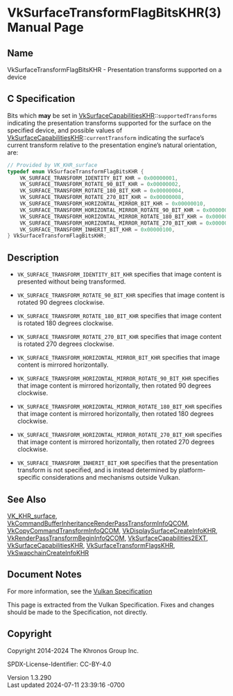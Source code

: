 # VkSurfaceTransformFlagBitsKHR(3) Manual Page

## Name

VkSurfaceTransformFlagBitsKHR - Presentation transforms supported on a
device



## <a href="#_c_specification" class="anchor"></a>C Specification

Bits which **may** be set in
[VkSurfaceCapabilitiesKHR](https://registry.khronos.org/vulkan/specs/1.3-extensions/man/html/VkSurfaceCapabilitiesKHR.html)::`supportedTransforms`
indicating the presentation transforms supported for the surface on the
specified device, and possible values of
[VkSurfaceCapabilitiesKHR](https://registry.khronos.org/vulkan/specs/1.3-extensions/man/html/VkSurfaceCapabilitiesKHR.html)::`currentTransform`
indicating the surface’s current transform relative to the presentation
engine’s natural orientation, are:

``` c
// Provided by VK_KHR_surface
typedef enum VkSurfaceTransformFlagBitsKHR {
    VK_SURFACE_TRANSFORM_IDENTITY_BIT_KHR = 0x00000001,
    VK_SURFACE_TRANSFORM_ROTATE_90_BIT_KHR = 0x00000002,
    VK_SURFACE_TRANSFORM_ROTATE_180_BIT_KHR = 0x00000004,
    VK_SURFACE_TRANSFORM_ROTATE_270_BIT_KHR = 0x00000008,
    VK_SURFACE_TRANSFORM_HORIZONTAL_MIRROR_BIT_KHR = 0x00000010,
    VK_SURFACE_TRANSFORM_HORIZONTAL_MIRROR_ROTATE_90_BIT_KHR = 0x00000020,
    VK_SURFACE_TRANSFORM_HORIZONTAL_MIRROR_ROTATE_180_BIT_KHR = 0x00000040,
    VK_SURFACE_TRANSFORM_HORIZONTAL_MIRROR_ROTATE_270_BIT_KHR = 0x00000080,
    VK_SURFACE_TRANSFORM_INHERIT_BIT_KHR = 0x00000100,
} VkSurfaceTransformFlagBitsKHR;
```

## <a href="#_description" class="anchor"></a>Description

- `VK_SURFACE_TRANSFORM_IDENTITY_BIT_KHR` specifies that image content
  is presented without being transformed.

- `VK_SURFACE_TRANSFORM_ROTATE_90_BIT_KHR` specifies that image content
  is rotated 90 degrees clockwise.

- `VK_SURFACE_TRANSFORM_ROTATE_180_BIT_KHR` specifies that image content
  is rotated 180 degrees clockwise.

- `VK_SURFACE_TRANSFORM_ROTATE_270_BIT_KHR` specifies that image content
  is rotated 270 degrees clockwise.

- `VK_SURFACE_TRANSFORM_HORIZONTAL_MIRROR_BIT_KHR` specifies that image
  content is mirrored horizontally.

- `VK_SURFACE_TRANSFORM_HORIZONTAL_MIRROR_ROTATE_90_BIT_KHR` specifies
  that image content is mirrored horizontally, then rotated 90 degrees
  clockwise.

- `VK_SURFACE_TRANSFORM_HORIZONTAL_MIRROR_ROTATE_180_BIT_KHR` specifies
  that image content is mirrored horizontally, then rotated 180 degrees
  clockwise.

- `VK_SURFACE_TRANSFORM_HORIZONTAL_MIRROR_ROTATE_270_BIT_KHR` specifies
  that image content is mirrored horizontally, then rotated 270 degrees
  clockwise.

- `VK_SURFACE_TRANSFORM_INHERIT_BIT_KHR` specifies that the presentation
  transform is not specified, and is instead determined by
  platform-specific considerations and mechanisms outside Vulkan.

## <a href="#_see_also" class="anchor"></a>See Also

[VK_KHR_surface](https://registry.khronos.org/vulkan/specs/1.3-extensions/man/html/VK_KHR_surface.html),
[VkCommandBufferInheritanceRenderPassTransformInfoQCOM](https://registry.khronos.org/vulkan/specs/1.3-extensions/man/html/VkCommandBufferInheritanceRenderPassTransformInfoQCOM.html),
[VkCopyCommandTransformInfoQCOM](https://registry.khronos.org/vulkan/specs/1.3-extensions/man/html/VkCopyCommandTransformInfoQCOM.html),
[VkDisplaySurfaceCreateInfoKHR](https://registry.khronos.org/vulkan/specs/1.3-extensions/man/html/VkDisplaySurfaceCreateInfoKHR.html),
[VkRenderPassTransformBeginInfoQCOM](https://registry.khronos.org/vulkan/specs/1.3-extensions/man/html/VkRenderPassTransformBeginInfoQCOM.html),
[VkSurfaceCapabilities2EXT](https://registry.khronos.org/vulkan/specs/1.3-extensions/man/html/VkSurfaceCapabilities2EXT.html),
[VkSurfaceCapabilitiesKHR](https://registry.khronos.org/vulkan/specs/1.3-extensions/man/html/VkSurfaceCapabilitiesKHR.html),
[VkSurfaceTransformFlagsKHR](https://registry.khronos.org/vulkan/specs/1.3-extensions/man/html/VkSurfaceTransformFlagsKHR.html),
[VkSwapchainCreateInfoKHR](https://registry.khronos.org/vulkan/specs/1.3-extensions/man/html/VkSwapchainCreateInfoKHR.html)

## <a href="#_document_notes" class="anchor"></a>Document Notes

For more information, see the <a
href="https://registry.khronos.org/vulkan/specs/1.3-extensions/html/vkspec.html#VkSurfaceTransformFlagBitsKHR"
target="_blank" rel="noopener">Vulkan Specification</a>

This page is extracted from the Vulkan Specification. Fixes and changes
should be made to the Specification, not directly.

## <a href="#_copyright" class="anchor"></a>Copyright

Copyright 2014-2024 The Khronos Group Inc.

SPDX-License-Identifier: CC-BY-4.0

Version 1.3.290  
Last updated 2024-07-11 23:39:16 -0700
